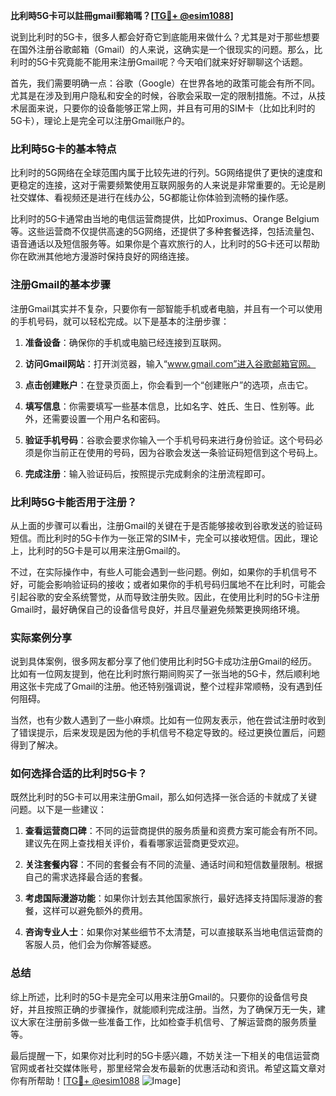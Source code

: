 **比利時5G卡可以註冊gmail郵箱嗎？[[TG💪+ @esim1088](https://t.me/s/esim1088)]**

说到比利时的5G卡，很多人都会好奇它到底能用来做什么？尤其是对于那些想要在国外注册谷歌邮箱（Gmail）的人来说，这确实是一个很现实的问题。那么，比利时的5G卡究竟能不能用来注册Gmail呢？今天咱们就来好好聊聊这个话题。

首先，我们需要明确一点：谷歌（Google）在世界各地的政策可能会有所不同。尤其是在涉及到用户隐私和安全的时候，谷歌会采取一定的限制措施。不过，从技术层面来说，只要你的设备能够正常上网，并且有可用的SIM卡（比如比利时的5G卡），理论上是完全可以注册Gmail账户的。

### 比利時5G卡的基本特点

比利时的5G网络在全球范围内属于比较先进的行列。5G网络提供了更快的速度和更稳定的连接，这对于需要频繁使用互联网服务的人来说是非常重要的。无论是刷社交媒体、看视频还是进行在线办公，5G都能让你体验到流畅的操作感。

比利时的5G卡通常由当地的电信运营商提供，比如Proximus、Orange Belgium等。这些运营商不仅提供高速的5G网络，还提供了多种套餐选择，包括流量包、语音通话以及短信服务等。如果你是个喜欢旅行的人，比利时的5G卡还可以帮助你在欧洲其他地方漫游时保持良好的网络连接。

### 注册Gmail的基本步骤

注册Gmail其实并不复杂，只要你有一部智能手机或者电脑，并且有一个可以使用的手机号码，就可以轻松完成。以下是基本的注册步骤：

1. **准备设备**：确保你的手机或电脑已经连接到互联网。
   
2. **访问Gmail网站**：打开浏览器，输入“www.gmail.com”进入谷歌邮箱官网。

3. **点击创建账户**：在登录页面上，你会看到一个“创建账户”的选项，点击它。

4. **填写信息**：你需要填写一些基本信息，比如名字、姓氏、生日、性别等。此外，还需要设置一个用户名和密码。

5. **验证手机号码**：谷歌会要求你输入一个手机号码来进行身份验证。这个号码必须是你当前正在使用的号码，因为谷歌会发送一条验证码短信到这个号码上。

6. **完成注册**：输入验证码后，按照提示完成剩余的注册流程即可。

### 比利時5G卡能否用于注册？

从上面的步骤可以看出，注册Gmail的关键在于是否能够接收到谷歌发送的验证码短信。而比利时的5G卡作为一张正常的SIM卡，完全可以接收短信。因此，理论上，比利时的5G卡是可以用来注册Gmail的。

不过，在实际操作中，有些人可能会遇到一些问题。例如，如果你的手机信号不好，可能会影响验证码的接收；或者如果你的手机号码归属地不在比利时，可能会引起谷歌的安全系统警觉，从而导致注册失败。因此，在使用比利时的5G卡注册Gmail时，最好确保自己的设备信号良好，并且尽量避免频繁更换网络环境。

### 实际案例分享

说到具体案例，很多网友都分享了他们使用比利时5G卡成功注册Gmail的经历。比如有一位网友提到，他在比利时旅行期间购买了一张当地的5G卡，然后顺利地用这张卡完成了Gmail的注册。他还特别强调说，整个过程非常顺畅，没有遇到任何阻碍。

当然，也有少数人遇到了一些小麻烦。比如有一位网友表示，他在尝试注册时收到了错误提示，后来发现是因为他的手机信号不稳定导致的。经过更换位置后，问题得到了解决。

### 如何选择合适的比利时5G卡？

既然比利时的5G卡可以用来注册Gmail，那么如何选择一张合适的卡就成了关键问题。以下是一些建议：

1. **查看运营商口碑**：不同的运营商提供的服务质量和资费方案可能会有所不同。建议先在网上查找相关评价，看看哪家运营商更受欢迎。

2. **关注套餐内容**：不同的套餐会有不同的流量、通话时间和短信数量限制。根据自己的需求选择最合适的套餐。

3. **考虑国际漫游功能**：如果你计划去其他国家旅行，最好选择支持国际漫游的套餐，这样可以避免额外的费用。

4. **咨询专业人士**：如果你对某些细节不太清楚，可以直接联系当地电信运营商的客服人员，他们会为你解答疑惑。

### 总结

综上所述，比利时的5G卡是完全可以用来注册Gmail的。只要你的设备信号良好，并且按照正确的步骤操作，就能顺利完成注册。当然，为了确保万无一失，建议大家在注册前多做一些准备工作，比如检查手机信号、了解运营商的服务质量等。

最后提醒一下，如果你对比利时的5G卡感兴趣，不妨关注一下相关的电信运营商官网或者社交媒体账号，那里经常会发布最新的优惠活动和资讯。希望这篇文章对你有所帮助！[[TG💪+ @esim1088](https://t.me/s/esim1088) ![Image](https://i.postimg.cc/4NQfJmqS/Snipaste-2025-05-13-00-14-12.png)]